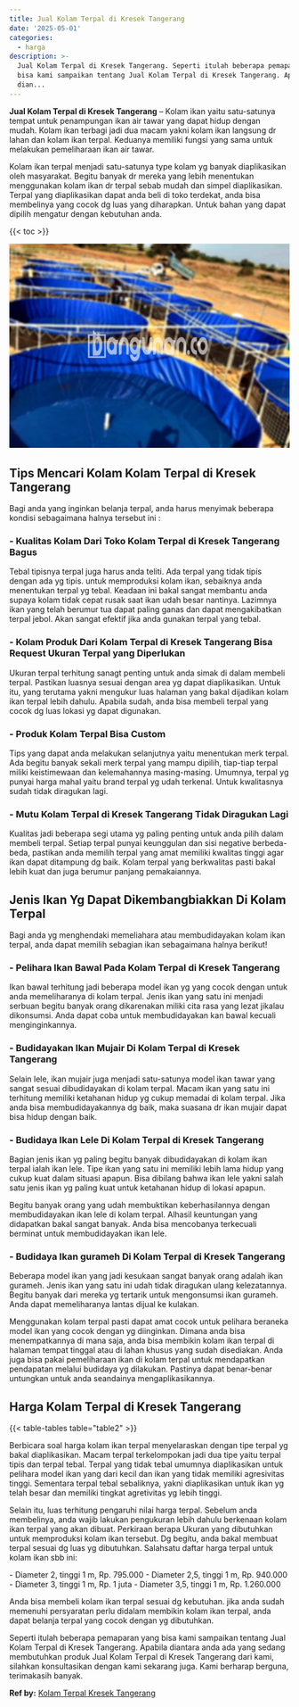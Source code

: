 ```yaml
---
title: Jual Kolam Terpal di Kresek Tangerang
date: '2025-05-01'
categories:
  - harga
description: >-
  Jual Kolam Terpal di Kresek Tangerang. Seperti itulah beberapa pemaparan yang
  bisa kami sampaikan tentang Jual Kolam Terpal di Kresek Tangerang. Apabila
  dian...
---
```


**Jual Kolam Terpal di Kresek Tangerang** – Kolam ikan yaitu satu-satunya tempat untuk penampungan ikan air tawar yang dapat hidup dengan mudah. Kolam ikan terbagi jadi dua macam yakni kolam ikan langsung dr lahan dan kolam ikan terpal. Keduanya memiliki fungsi yang sama untuk melakukan pemeliharaan ikan air tawar.

Kolam ikan terpal menjadi satu-satunya type kolam yg banyak diaplikasikan oleh masyarakat. Begitu banyak dr mereka yang lebih menentukan menggunakan kolam ikan dr terpal sebab mudah dan simpel diaplikasikan. Terpal yang diaplikasikan dapat anda beli di toko terdekat, anda bisa membelinya yang cocok dg luas yang diharapkan. Untuk bahan yang dapat dipilih mengatur dengan kebutuhan anda.

{{< toc >}}

![Jual Kolam Terpal di Kresek Tangerang](/images/jual-kolam-terpal-02.png)

## Tips Mencari Kolam Kolam Terpal di Kresek Tangerang

Bagi anda yang inginkan belanja terpal, anda harus menyimak beberapa kondisi sebagaimana halnya tersebut ini :

### \- Kualitas Kolam Dari Toko Kolam Terpal di Kresek Tangerang Bagus

Tebal tipisnya terpal juga harus anda teliti. Ada terpal yang tidak tipis dengan ada yg tipis. untuk memproduksi kolam ikan, sebaiknya anda menentukan terpal yg tebal. Keadaan ini bakal sangat membantu anda supaya kolam tidak cepat rusak saat ikan udah besar nantinya. Lazimnya ikan yang telah berumur tua dapat paling ganas dan dapat mengakibatkan terpal jebol. Akan sangat efektif jika anda gunakan terpal yang tebal.

### \- Kolam Produk Dari Kolam Terpal di Kresek Tangerang Bisa Request Ukuran Terpal yang Diperlukan

Ukuran terpal terhitung sanagt penting untuk anda simak di dalam membeli terpal. Pastikan luasnya sesuai dengan area yg dapat diaplikasikan. Untuk itu, yang terutama yakni mengukur luas halaman yang bakal dijadikan kolam ikan terpal lebih dahulu. Apabila sudah, anda bisa membeli terpal yang cocok dg luas lokasi yg dapat digunakan.

### \- Produk Kolam Terpal Bisa Custom

Tips yang dapat anda melakukan selanjutnya yaitu menentukan merk terpal. Ada begitu banyak sekali merk terpal yang mampu dipilih, tiap-tiap terpal miliki keistimewaan dan kelemahannya masing-masing. Umumnya, terpal yg punyai harga mahal yaitu brand terpal yg udah terkenal. Untuk kwalitasnya sudah tidak diragukan lagi.

### \- Mutu Kolam Terpal di Kresek Tangerang Tidak Diragukan Lagi

Kualitas jadi beberapa segi utama yg paling penting untuk anda pilih dalam membeli terpal. Setiap terpal punyai keunggulan dan sisi negative berbeda-beda, pastikan anda memilih terpal yang amat memiliki kwalitas tinggi agar ikan dapat ditampung dg baik. Kolam terpal yang berkwalitas pasti bakal lebih kuat dan juga berumur panjang pemakaiannya.

## Jenis Ikan Yg Dapat Dikembangbiakkan Di Kolam Terpal

Bagi anda yg menghendaki memeliahara atau membudidayakan kolam ikan terpal, anda dapat memilih sebagian ikan sebagaimana halnya berikut!

### \- Pelihara Ikan Bawal Pada Kolam Terpal di Kresek Tangerang

Ikan bawal terhitung jadi beberapa model ikan yg yang cocok dengan untuk anda memeliharanya di kolam terpal. Jenis ikan yang satu ini menjadi serbuan begitu banyak orang dikarenakan miliki cita rasa yang lezat jikalau dikonsumsi. Anda dapat coba untuk membudidayakan kan bawal kecuali menginginkannya.

### \- Budidayakan Ikan Mujair Di Kolam Terpal di Kresek Tangerang

Selain lele, ikan mujair juga menjadi satu-satunya model ikan tawar yang sangat sesuai dibudidayakan di kolam terpal. Macam ikan yang satu ini terhitung memiliki ketahanan hidup yg cukup memadai di kolam terpal. Jika anda bisa membudidayakannya dg baik, maka suasana dr ikan mujair dapat bisa hidup dengan baik.

### \- Budidaya Ikan Lele Di Kolam Terpal di Kresek Tangerang

Bagian jenis ikan yg paling begitu banyak dibudidayakan di kolam ikan terpal ialah ikan lele. Tipe ikan yang satu ini memiliki lebih lama hidup yang cukup kuat dalam situasi apapun. Bisa dibilang bahwa ikan lele yakni salah satu jenis ikan yg paling kuat untuk ketahanan hidup di lokasi apapun.

Begitu banyak orang yang udah membuktikan keberhasilannya dengan membudidayakan ikan lele di kolam terpal. Alhasil keuntungan yang didapatkan bakal sangat banyak. Anda bisa mencobanya terkecuali berminat untuk membudidayakan ikan lele.

### \- Budidaya Ikan gurameh Di Kolam Terpal di Kresek Tangerang

Beberapa model ikan yang jadi kesukaan sangat banyak orang adalah ikan gurameh. Jenis ikan yang satu ini udah tidak diragukan ulang kelezatannya. Begitu banyak dari mereka yg tertarik untuk mengonsumsi ikan gurameh. Anda dapat memeliharanya lantas dijual ke kulakan.

Menggunakan kolam terpal pasti dapat amat cocok untuk pelihara beraneka model ikan yang cocok dengan yg diinginkan. Dimana anda bisa menempatkannya di mana saja, anda bisa membikin kolam ikan terpal di halaman tempat tinggal atau di lahan khusus yang sudah disediakan. Anda juga bisa pakai pemeliharaan ikan di kolam terpal untuk mendapatkan pendapatan melalui budidaya yg dilakukan. Pastinya dapat benar-benar untungkan untuk anda seandainya mengaplikasikannya.

## Harga Kolam Terpal di Kresek Tangerang

{{< table-tables table="table2" >}}

Berbicara soal harga kolam ikan terpal menyelaraskan dengan tipe terpal yg bakal diaplikasikan. Macam terpal terkelompokan jadi dua tipe yaitu terpal tipis dan terpal tebal. Terpal yang tidak tebal umumnya diaplikasikan untuk pelihara model ikan yang dari kecil dan ikan yang tidak memiliki agresivitas tinggi. Sementara terpal tebal sebaliknya, yakni diaplikasikan untuk ikan yg telah besar dan memiliki tingkat agretivitas yg lebih tinggi.

Selain itu, luas terhitung pengaruhi nilai harga terpal. Sebelum anda membelinya, anda wajib lakukan pengukuran lebih dahulu berkenaan kolam ikan terpal yang akan dibuat. Perkiraan berapa Ukuran yang dibutuhkan untuk memproduksi kolam ikan tersebut. Dg begitu, anda bakal membuat terpal sesuai dg luas yg dibutuhkan. Salahsatu daftar harga terpal untuk kolam ikan sbb ini:

\- Diameter 2, tinggi 1 m, Rp. 795.000 - Diameter 2,5, tinggi 1 m, Rp. 940.000 - Diameter 3, tinggi 1 m, Rp. 1 juta - Diameter 3,5, tinggi 1 m, Rp. 1.260.000

Anda bisa membeli kolam ikan terpal sesuai dg kebutuhan. jika anda sudah memenuhi persyaratan perlu didalam membikin kolam ikan terpal, anda dapat belanja terpal yang cocok dengan yg dibutuhkan.

Seperti itulah beberapa pemaparan yang bisa kami sampaikan tentang Jual Kolam Terpal di Kresek Tangerang. Apabila diantara anda ada yang sedang membutuhkan produk Jual Kolam Terpal di Kresek Tangerang dari kami, silahkan konsultasikan dengan kami sekarang juga. Kami berharap berguna, terimakasih banyak.

**Ref by:** [Kolam Terpal Kresek Tangerang](https://id.wikipedia.org/wiki/Kolam)
